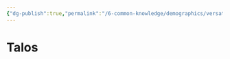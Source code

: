```yaml
---
{"dg-publish":true,"permalink":"/6-common-knowledge/demographics/versatile-heritages/mixed-lineage/malakim/talos/","noteIcon":""}
---
```


# Talos
